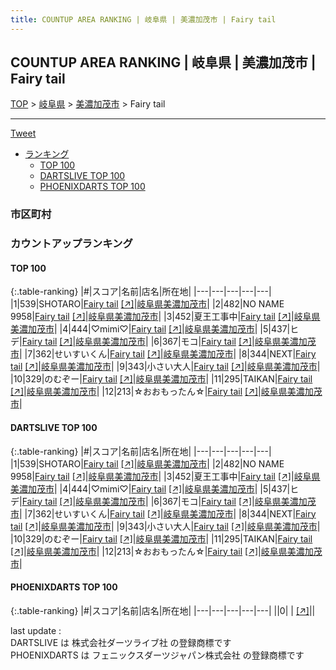 ```yaml
---
title: COUNTUP AREA RANKING | 岐阜県 | 美濃加茂市 | Fairy tail
---
```

## COUNTUP AREA RANKING | 岐阜県 | 美濃加茂市 | Fairy tail

[TOP](/darts/rank/) > [岐阜県](/darts/rank/岐阜県/) > [美濃加茂市](/darts/rank/岐阜県/美濃加茂市/) > Fairy tail

___

<a href="https://twitter.com/share?ref_src=twsrc%5Etfw" data-text="COUNTUP AREA RANKING | 岐阜県美濃加茂市Fairy tail" class="twitter-share-button" data-hashtags="DARTSLIVE,PHOENIXDARTS,darts,ダーツ" data-show-count="false">Tweet</a>

* [ランキング](#カウントアップランキング)
    * [TOP 100](#top-100)
    * [DARTSLIVE TOP 100](#dartslive-top-100)
    * [PHOENIXDARTS TOP 100](#phoenixdarts-top-100)

### 市区町村

<ul>

</ul>

### カウントアップランキング

#### TOP 100



{:.table-ranking}
|#|スコア|名前|店名|所在地|
|---|---|---|---|---|
|1|539|<span class="rank-name-dl">SHOTARO</span>|<a href="/darts/rank/shops/52480fe0f973f2fa58d385ea46352d8f.html">Fairy tail</a> <a href="https://search.dartslive.com/jp/shop/52480fe0f973f2fa58d385ea46352d8f">[↗]</a>|<a href="/darts/rank/岐阜県/美濃加茂市">岐阜県美濃加茂市</a>|
|2|482|<span class="rank-name-dl">NO NAME 9958</span>|<a href="/darts/rank/shops/52480fe0f973f2fa58d385ea46352d8f.html">Fairy tail</a> <a href="https://search.dartslive.com/jp/shop/52480fe0f973f2fa58d385ea46352d8f">[↗]</a>|<a href="/darts/rank/岐阜県/美濃加茂市">岐阜県美濃加茂市</a>|
|3|452|<span class="rank-name-dl">夏王工事中</span>|<a href="/darts/rank/shops/52480fe0f973f2fa58d385ea46352d8f.html">Fairy tail</a> <a href="https://search.dartslive.com/jp/shop/52480fe0f973f2fa58d385ea46352d8f">[↗]</a>|<a href="/darts/rank/岐阜県/美濃加茂市">岐阜県美濃加茂市</a>|
|4|444|<span class="rank-name-dl">♡mimi♡</span>|<a href="/darts/rank/shops/52480fe0f973f2fa58d385ea46352d8f.html">Fairy tail</a> <a href="https://search.dartslive.com/jp/shop/52480fe0f973f2fa58d385ea46352d8f">[↗]</a>|<a href="/darts/rank/岐阜県/美濃加茂市">岐阜県美濃加茂市</a>|
|5|437|<span class="rank-name-dl">ヒデ</span>|<a href="/darts/rank/shops/52480fe0f973f2fa58d385ea46352d8f.html">Fairy tail</a> <a href="https://search.dartslive.com/jp/shop/52480fe0f973f2fa58d385ea46352d8f">[↗]</a>|<a href="/darts/rank/岐阜県/美濃加茂市">岐阜県美濃加茂市</a>|
|6|367|<span class="rank-name-dl">モコ</span>|<a href="/darts/rank/shops/52480fe0f973f2fa58d385ea46352d8f.html">Fairy tail</a> <a href="https://search.dartslive.com/jp/shop/52480fe0f973f2fa58d385ea46352d8f">[↗]</a>|<a href="/darts/rank/岐阜県/美濃加茂市">岐阜県美濃加茂市</a>|
|7|362|<span class="rank-name-dl">せいすいくん</span>|<a href="/darts/rank/shops/52480fe0f973f2fa58d385ea46352d8f.html">Fairy tail</a> <a href="https://search.dartslive.com/jp/shop/52480fe0f973f2fa58d385ea46352d8f">[↗]</a>|<a href="/darts/rank/岐阜県/美濃加茂市">岐阜県美濃加茂市</a>|
|8|344|<span class="rank-name-dl">NEXT</span>|<a href="/darts/rank/shops/52480fe0f973f2fa58d385ea46352d8f.html">Fairy tail</a> <a href="https://search.dartslive.com/jp/shop/52480fe0f973f2fa58d385ea46352d8f">[↗]</a>|<a href="/darts/rank/岐阜県/美濃加茂市">岐阜県美濃加茂市</a>|
|9|343|<span class="rank-name-dl">小さい大人</span>|<a href="/darts/rank/shops/52480fe0f973f2fa58d385ea46352d8f.html">Fairy tail</a> <a href="https://search.dartslive.com/jp/shop/52480fe0f973f2fa58d385ea46352d8f">[↗]</a>|<a href="/darts/rank/岐阜県/美濃加茂市">岐阜県美濃加茂市</a>|
|10|329|<span class="rank-name-dl">のむぞー</span>|<a href="/darts/rank/shops/52480fe0f973f2fa58d385ea46352d8f.html">Fairy tail</a> <a href="https://search.dartslive.com/jp/shop/52480fe0f973f2fa58d385ea46352d8f">[↗]</a>|<a href="/darts/rank/岐阜県/美濃加茂市">岐阜県美濃加茂市</a>|
|11|295|<span class="rank-name-dl">TAIKAN</span>|<a href="/darts/rank/shops/52480fe0f973f2fa58d385ea46352d8f.html">Fairy tail</a> <a href="https://search.dartslive.com/jp/shop/52480fe0f973f2fa58d385ea46352d8f">[↗]</a>|<a href="/darts/rank/岐阜県/美濃加茂市">岐阜県美濃加茂市</a>|
|12|213|<span class="rank-name-dl">☆おおもったん☆</span>|<a href="/darts/rank/shops/52480fe0f973f2fa58d385ea46352d8f.html">Fairy tail</a> <a href="https://search.dartslive.com/jp/shop/52480fe0f973f2fa58d385ea46352d8f">[↗]</a>|<a href="/darts/rank/岐阜県/美濃加茂市">岐阜県美濃加茂市</a>|


#### DARTSLIVE TOP 100



{:.table-ranking}
|#|スコア|名前|店名|所在地|
|---|---|---|---|---|
|1|539|<span class="rank-name-dl">SHOTARO</span>|<a href="/darts/rank/shops/52480fe0f973f2fa58d385ea46352d8f.html">Fairy tail</a> <a href="https://search.dartslive.com/jp/shop/52480fe0f973f2fa58d385ea46352d8f">[↗]</a>|<a href="/darts/rank/岐阜県/美濃加茂市">岐阜県美濃加茂市</a>|
|2|482|<span class="rank-name-dl">NO NAME 9958</span>|<a href="/darts/rank/shops/52480fe0f973f2fa58d385ea46352d8f.html">Fairy tail</a> <a href="https://search.dartslive.com/jp/shop/52480fe0f973f2fa58d385ea46352d8f">[↗]</a>|<a href="/darts/rank/岐阜県/美濃加茂市">岐阜県美濃加茂市</a>|
|3|452|<span class="rank-name-dl">夏王工事中</span>|<a href="/darts/rank/shops/52480fe0f973f2fa58d385ea46352d8f.html">Fairy tail</a> <a href="https://search.dartslive.com/jp/shop/52480fe0f973f2fa58d385ea46352d8f">[↗]</a>|<a href="/darts/rank/岐阜県/美濃加茂市">岐阜県美濃加茂市</a>|
|4|444|<span class="rank-name-dl">♡mimi♡</span>|<a href="/darts/rank/shops/52480fe0f973f2fa58d385ea46352d8f.html">Fairy tail</a> <a href="https://search.dartslive.com/jp/shop/52480fe0f973f2fa58d385ea46352d8f">[↗]</a>|<a href="/darts/rank/岐阜県/美濃加茂市">岐阜県美濃加茂市</a>|
|5|437|<span class="rank-name-dl">ヒデ</span>|<a href="/darts/rank/shops/52480fe0f973f2fa58d385ea46352d8f.html">Fairy tail</a> <a href="https://search.dartslive.com/jp/shop/52480fe0f973f2fa58d385ea46352d8f">[↗]</a>|<a href="/darts/rank/岐阜県/美濃加茂市">岐阜県美濃加茂市</a>|
|6|367|<span class="rank-name-dl">モコ</span>|<a href="/darts/rank/shops/52480fe0f973f2fa58d385ea46352d8f.html">Fairy tail</a> <a href="https://search.dartslive.com/jp/shop/52480fe0f973f2fa58d385ea46352d8f">[↗]</a>|<a href="/darts/rank/岐阜県/美濃加茂市">岐阜県美濃加茂市</a>|
|7|362|<span class="rank-name-dl">せいすいくん</span>|<a href="/darts/rank/shops/52480fe0f973f2fa58d385ea46352d8f.html">Fairy tail</a> <a href="https://search.dartslive.com/jp/shop/52480fe0f973f2fa58d385ea46352d8f">[↗]</a>|<a href="/darts/rank/岐阜県/美濃加茂市">岐阜県美濃加茂市</a>|
|8|344|<span class="rank-name-dl">NEXT</span>|<a href="/darts/rank/shops/52480fe0f973f2fa58d385ea46352d8f.html">Fairy tail</a> <a href="https://search.dartslive.com/jp/shop/52480fe0f973f2fa58d385ea46352d8f">[↗]</a>|<a href="/darts/rank/岐阜県/美濃加茂市">岐阜県美濃加茂市</a>|
|9|343|<span class="rank-name-dl">小さい大人</span>|<a href="/darts/rank/shops/52480fe0f973f2fa58d385ea46352d8f.html">Fairy tail</a> <a href="https://search.dartslive.com/jp/shop/52480fe0f973f2fa58d385ea46352d8f">[↗]</a>|<a href="/darts/rank/岐阜県/美濃加茂市">岐阜県美濃加茂市</a>|
|10|329|<span class="rank-name-dl">のむぞー</span>|<a href="/darts/rank/shops/52480fe0f973f2fa58d385ea46352d8f.html">Fairy tail</a> <a href="https://search.dartslive.com/jp/shop/52480fe0f973f2fa58d385ea46352d8f">[↗]</a>|<a href="/darts/rank/岐阜県/美濃加茂市">岐阜県美濃加茂市</a>|
|11|295|<span class="rank-name-dl">TAIKAN</span>|<a href="/darts/rank/shops/52480fe0f973f2fa58d385ea46352d8f.html">Fairy tail</a> <a href="https://search.dartslive.com/jp/shop/52480fe0f973f2fa58d385ea46352d8f">[↗]</a>|<a href="/darts/rank/岐阜県/美濃加茂市">岐阜県美濃加茂市</a>|
|12|213|<span class="rank-name-dl">☆おおもったん☆</span>|<a href="/darts/rank/shops/52480fe0f973f2fa58d385ea46352d8f.html">Fairy tail</a> <a href="https://search.dartslive.com/jp/shop/52480fe0f973f2fa58d385ea46352d8f">[↗]</a>|<a href="/darts/rank/岐阜県/美濃加茂市">岐阜県美濃加茂市</a>|


#### PHOENIXDARTS TOP 100



{:.table-ranking}
|#|スコア|名前|店名|所在地|
|---|---|---|---|---|
||0|<span class="rank-name-dl"> </span>|<a href="/darts/rank/shops/.html"></a> <a href="">[↗]</a>|<a href="/darts/rank//"></a>|


<div class="footer border-top border-gray-light mt-5 pt-3 text-right text-gray">
    last update : <span style="font-weight: italic" id="foot_last_modified"></span><br />
    DARTSLIVE は 株式会社ダーツライブ社 の登録商標です<br />
    PHOENIXDARTS は フェニックスダーツジャパン株式会社 の登録商標です<br />
</div>

<script src="https://cdnjs.cloudflare.com/ajax/libs/jquery.tablesorter/2.31.3/js/jquery.tablesorter.min.js" integrity="sha512-qzgd5cYSZcosqpzpn7zF2ZId8f/8CHmFKZ8j7mU4OUXTNRd5g+ZHBPsgKEwoqxCtdQvExE5LprwwPAgoicguNg==" crossorigin="anonymous" referrerpolicy="no-referrer"></script>
<link rel="stylesheet" href="https://cdnjs.cloudflare.com/ajax/libs/jquery.tablesorter/2.31.3/css/theme.default.min.css" integrity="sha512-wghhOJkjQX0Lh3NSWvNKeZ0ZpNn+SPVXX1Qyc9OCaogADktxrBiBdKGDoqVUOyhStvMBmJQ8ZdMHiR3wuEq8+w==" crossorigin="anonymous" referrerpolicy="no-referrer" />
<script>
$(function() {
    $(".table-ranking").tablesorter({sortList:[[0, 0]]});
    $("#foot_last_modified").text(formatDate(new Date(document.lastModified), 'yyyy-MM-dd HH:mm:ss'));
});
</script>

<script async src="https://platform.twitter.com/widgets.js" charset="utf-8"></script>